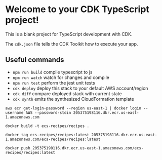 # Welcome to your CDK TypeScript project!

This is a blank project for TypeScript development with CDK.

The `cdk.json` file tells the CDK Toolkit how to execute your app.

## Useful commands

- `npm run build` compile typescript to js
- `npm run watch` watch for changes and compile
- `npm run test` perform the jest unit tests
- `cdk deploy` deploy this stack to your default AWS account/region
- `cdk diff` compare deployed stack with current state
- `cdk synth` emits the synthesized CloudFormation template

```
aws ecr get-login-password --region us-east-1 | docker login --username AWS --password-stdin 205375198116.dkr.ecr.us-east-1.amazonaws.com

docker build -t ecs-recipes/recipes .

docker tag ecs-recipes/recipes:latest 205375198116.dkr.ecr.us-east-1.amazonaws.com/ecs-recipes/recipes:latest

docker push 205375198116.dkr.ecr.us-east-1.amazonaws.com/ecs-recipes/recipes:latest
```

